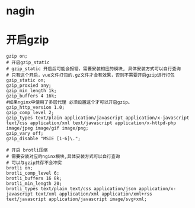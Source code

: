 # nagin
# 开启gzip
    gzip on;
    # 开启gzip_static
    # gzip_static 开启后可能会报错，需要安装相应的模块, 具体安装方式可以自行查询
    # 只有这个开启，vue文件打包的.gz文件才会有效果，否则不需要开启gzip进行打包
    gzip_static on;
    gzip_proxied any;
    gzip_min_length 1k;
    gzip_buffers 4 16k;
    #如果nginx中使用了多层代理 必须设置这个才可以开启gzip。
    gzip_http_version 1.0;
    gzip_comp_level 2;
    gzip_types text/plain application/javascript application/x-javascript text/css application/xml text/javascript application/x-httpd-php image/jpeg image/gif image/png;
    gzip_vary off;
    gzip_disable "MSIE [1-6]\.";

    # 开启 brotli压缩
    # 需要安装对应的nginx模块,具体安装方式可以自行查询
    # 可以与gzip共存不会冲突
    brotli on;
    brotli_comp_level 6;
    brotli_buffers 16 8k;
    brotli_min_length 20;
    brotli_types text/plain text/css application/json application/x-javascript text/xml application/xml application/xml+rss text/javascript application/javascript image/svg+xml;